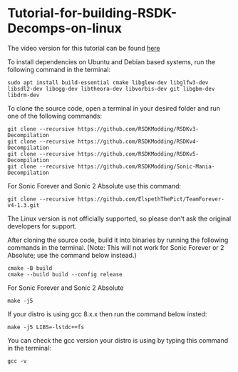 # Tutorial-for-building-RSDK-Decomps-on-linux
The video version for this tutorial can be found [here](https://youtu.be/FKzG_SkF0VM?si=cCcQnVm_CraS4Rdq)


To install dependencies on Ubuntu and Debian based systems, run the following command in the terminal:
```
sudo apt install build-essential cmake libglew-dev libglfw3-dev libsdl2-dev libogg-dev libtheora-dev libvorbis-dev git libgbm-dev libdrm-dev
```
To clone the source code, open a terminal in your desired folder and run one of the following commands:
```
git clone --recursive https://github.com/RSDKModding/RSDKv3-Decompilation
git clone --recursive https://github.com/RSDKModding/RSDKv4-Decompilation
git clone --recursive https://github.com/RSDKModding/RSDKv5-Decompilation
git clone --recursive https://github.com/RSDKModding/Sonic-Mania-Decompilation
```
For Sonic Forever and Sonic 2 Absolute use this command:
```
git clone --recursive https://github.com/ElspethThePict/TeamForever-v4-1.3.git
```
The Linux version is not officially supported, so please don’t ask the original developers for support.


After cloning the source code, build it into binaries by running the following commands in the terminal. (Note: This will not work for Sonic Forever or 2 Absolute; use the command below instead.)
```
cmake -B build
cmake --build build --config release
```
For Sonic Forever and Sonic 2 Absolute
```
make -j5
```
If your distro is using gcc 8.x.x then run the command below insted:
```
make -j5 LIBS=-lstdc++fs
```
You can check the gcc version your distro is using by typing this command in the terminal:
```
gcc -v
```
